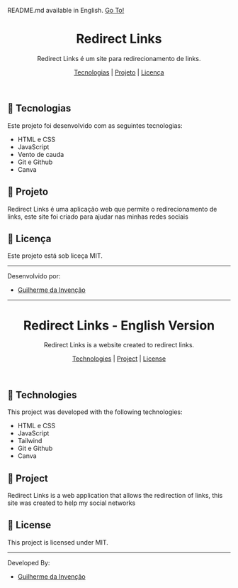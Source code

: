 <p>README.md available in English. <a href="redirect-links">Go To!</a></p>

<h1 align="center">Redirect Links</h1>

<p align="center">
Redirect Links é um site para redirecionamento de links.
</p>

<p align="center">
  <a href="#-tecnologias">Tecnologias</a> |
  <a href="#-projeto">Projeto</a> |
  <a href="#-licença">Licença</a>
</p>
<br>

## 🔧 Tecnologias

Este projeto foi desenvolvido com as seguintes tecnologias:
- HTML e CSS
- JavaScript
- Vento de cauda
- Git e Github
- Canva

## 📖 Projeto

Redirect Links é uma aplicação web que permite o redirecionamento de links, este site foi criado para ajudar nas minhas redes sociais

## 🔐 Licença

Este projeto está sob liceça MIT.

---

Desenvolvido por:
- [Guilherme da Invenção](https://github.com/invencaosts)

---

<h1 align="center">Redirect Links - English Version</h1>

<p align="center">
Redirect Links is a website created to redirect links.
</p>

<p align="center">
  <a href="#-technologies">Technologies</a> |
  <a href="#-project">Project</a> |
  <a href="#-license">License</a>
</p>
<br>

## 🔧 Technologies

This project was developed with the following technologies:
- HTML e CSS
- JavaScript
- Tailwind
- Git e Github
- Canva

## 📖 Project

Redirect Links is a web application that allows the redirection of links, this site was created to help my social networks

## 🔐 License

This project is licensed under MIT.

---

Developed By: 
- [Guilherme da Invenção](https://github.com/invencaosts)
